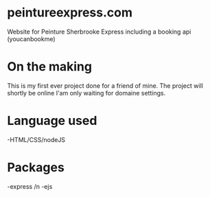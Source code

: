 # peintureexpress.com
Website for Peinture Sherbrooke Express including a booking api (youcanbookme)
# On the making
This is my first ever project done for a friend of mine. The project will shortly be online I'am only waiting for domaine settings.
# Language used
-HTML/CSS/nodeJS
# Packages
-express /n
-ejs
